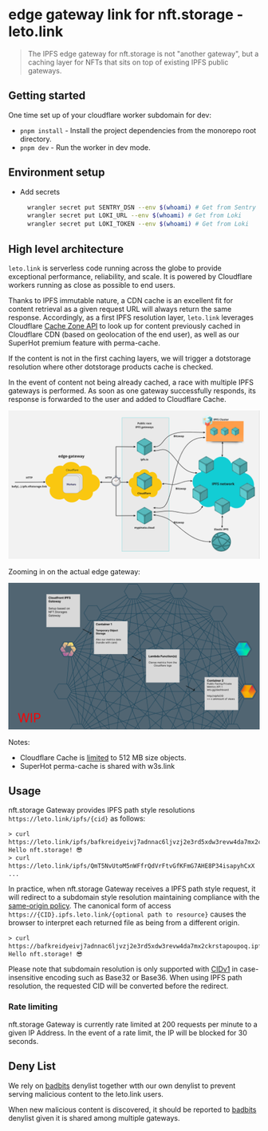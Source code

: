 # edge gateway link for nft.storage - leto.link

> The IPFS edge gateway for nft.storage is not "another gateway", but a caching layer for NFTs that sits on top of existing IPFS public gateways.

## Getting started

One time set up of your cloudflare worker subdomain for dev:

- `pnpm install` - Install the project dependencies from the monorepo root directory.
- `pnpm dev` - Run the worker in dev mode.

## Environment setup

- Add secrets

  ```sh
    wrangler secret put SENTRY_DSN --env $(whoami) # Get from Sentry
    wrangler secret put LOKI_URL --env $(whoami) # Get from Loki
    wrangler secret put LOKI_TOKEN --env $(whoami) # Get from Loki
  ```

## High level architecture

`leto.link` is serverless code running across the globe to provide exceptional performance, reliability, and scale. It is powered by Cloudflare workers running as close as possible to end users.

Thanks to IPFS immutable nature, a CDN cache is an excellent fit for content retrieval as a given request URL will always return the same response. Accordingly, as a first IPFS resolution layer, `leto.link` leverages Cloudflare [Cache Zone API](https://developers.cloudflare.com/workers/runtime-apis/cache) to look up for content previously cached in Cloudflare CDN (based on geolocation of the end user), as well as our SuperHot premium feature with perma-cache.

If the content is not in the first caching layers, we will trigger a dotstorage resolution where other dotstorage products cache is checked.

In the event of content not being already cached, a race with multiple IPFS gateways is performed. As soon as one gateway successfully responds, its response is forwarded to the user and added to Cloudflare Cache.

![Public Race](./edge-gateway-public-race.png)

Zooming in on the actual edge gateway:



![Edge gateway](./edge-gateway.png)


Notes:

- Cloudflare Cache is [limited](https://developers.cloudflare.com/workers/platform/limits/#cache-api-limits) to 512 MB size objects.
- SuperHot perma-cache is shared with w3s.link

## Usage

nft.storage Gateway provides IPFS path style resolutions `https://leto.link/ipfs/{cid}` as follows:

```
> curl https://leto.link/ipfs/bafkreidyeivj7adnnac6ljvzj2e3rd5xdw3revw4da7mx2ckrstapoupoq
Hello nft.storage! 😎
> curl https://leto.link/ipfs/QmT5NvUtoM5nWFfrQdVrFtvGfKFmG7AHE8P34isapyhCxX
...
```

In practice, when nft.storage Gateway receives a IPFS path style request, it will redirect to a subdomain style resolution maintaining compliance with the [same-origin policy](https://en.wikipedia.org/wiki/Same-origin_policy). The canonical form of access `https://{CID}.ipfs.leto.link/{optional path to resource}` causes the browser to interpret each returned file as being from a different origin.

```
> curl https://bafkreidyeivj7adnnac6ljvzj2e3rd5xdw3revw4da7mx2ckrstapoupoq.ipfs.leto.link
Hello nft.storage! 😎
```

Please note that subdomain resolution is only supported with [CIDv1](https://docs.ipfs.io/concepts/content-addressing/#identifier-formats) in case-insensitive encoding such as Base32 or Base36. When using IPFS path resolution, the requested CID will be converted before the redirect.

### Rate limiting

nft.storage Gateway is currently rate limited at 200 requests per minute to a given IP Address. In the event of a rate limit, the IP will be blocked for 30 seconds.

## Deny List

We rely on [badbits](https://badbits.dwebops.pub/) denylist together wtth our own denylist to prevent serving malicious content to the leto.link users.

When new malicious content is discovered, it should be reported to [badbits](https://badbits.dwebops.pub/) denylist given it is shared among multiple gateways.
